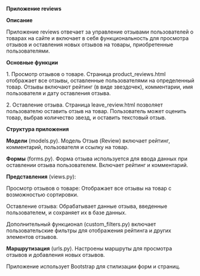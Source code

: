 **Приложение reviews**

**Описание**

Приложение reviews отвечает за управление отзывами пользователей о товарах на сайте и включает в себя функциональность для просмотра отзывов и оставления новых отзывов на товары, приобретенные пользователями.

**Основные функции**

1\. Просмотр отзывов о товаре. Страница product_reviews.html отображает все отзывы, оставленные пользователями на определенный товар. Отзывы включают рейтинг (в виде звездочек), комментарии, имя пользователя и дату оставления отзыва.

2\. Оставление отзыва. Страница leave_review.html позволяет пользователю оставить отзыв на товар. Пользователь может оценить товар, выбрав количество звезд, и оставить текстовый отзыв.

**Структура приложения**

**Модели** (models.py). Модель Отзыв (Review) включает рейтинг, комментарий, пользователя и ссылку на товар.

**Формы** (forms.py). Форма отзыва используется для ввода данных при оставлении отзыва пользователем. Включает рейтинг и комментарий.

**Представления** (views.py):

Просмотр отзывов о товаре: Отображает все отзывы на товар с возможностью сортировки.

Оставление отзыва: Обрабатывает данные отзыва, введенные пользователем, и сохраняет их в базе данных.

Дополнительный функционал (custom_filters.py) включает пользовательские фильтры для отображения рейтинга и других элементов отзывов.

**Маршрутизация** (urls.py). Настроены маршруты для просмотра отзывов и добавления новых отзывов.

Приложение использует Bootstrap для стилизации форм и страниц.
